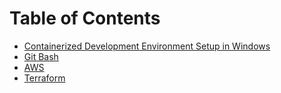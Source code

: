 # Table of Contents

- [Containerized Development Environment Setup in Windows](docs/containerized-dev-environment-windows.md)
- [Git Bash](docs/git-bash.md)
- [AWS](docs/aws.md)
- [Terraform](docs/terraform.md)
